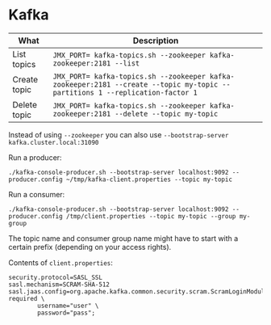# Kafka

What | Description
--- | ---
List topics | `JMX_PORT= kafka-topics.sh --zookeeper kafka-zookeeper:2181 --list`
Create topic | `JMX_PORT= kafka-topics.sh --zookeeper kafka-zookeeper:2181 --create --topic my-topic --partitions 1 --replication-factor 1`
Delete topic | `JMX_PORT= kafka-topics.sh --zookeeper kafka-zookeeper:2181 --delete --topic my-topic`             

Instead of using `--zookeeper` you can also use `--bootstrap-server kafka.cluster.local:31090`

Run a producer:
```
./kafka-console-producer.sh --bootstrap-server localhost:9092 --producer.config ~/tmp/kafka-client.properties --topic my-topic
```

Run a consumer:
```
./kafka-console-producer.sh --bootstrap-server localhost:9092 --producer.config /tmp/client.properties --topic my-topic --group my-group
```

The topic name and consumer group name might have to start with a certain prefix (depending on your access rights).

Contents of `client.properties`:
```
security.protocol=SASL_SSL
sasl.mechanism=SCRAM-SHA-512
sasl.jaas.config=org.apache.kafka.common.security.scram.ScramLoginModule required \
        username="user" \
        password="pass";
```
